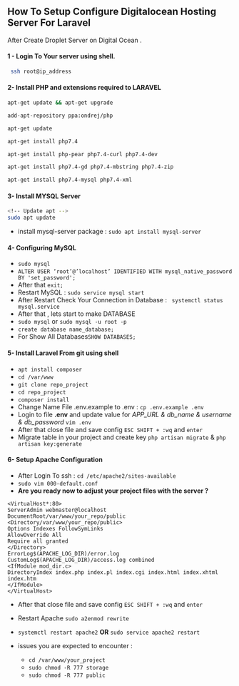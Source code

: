 
## How To Setup Configure **Digitalocean** Hosting Server For **Laravel** 
After Create Droplet Server on Digital Ocean . 
#### 1 - Login To Your server using shell. 

```bash
 ssh root@ip_address
```

#### 2- Install PHP and extensions required to LARAVEL 
```bash
apt-get update && apt-get upgrade
```
```bash
add-apt-repository ppa:ondrej/php
```
```bash
apt-get update
```
```bash
apt-get install php7.4 
```
```bash
apt-get install php-pear php7.4-curl php7.4-dev
```
```bash
apt-get install php7.4-gd php7.4-mbstring php7.4-zip
```
```bash
apt-get install php7.4-mysql php7.4-xml
```

#### 3- Install MYSQL Server 
```bash
<!-- Update apt -->
sudo apt update
```
- install mysql-server package : `sudo apt install mysql-server`

#### 4- Configuring MySQL 
- `sudo mysql `
- `ALTER USER ‘root’@’localhost’ IDENTIFIED WITH mysql_native_password BY 'set_password'; `
- After that `exit;`
- Restart MySQL : `sudo service mysql start`
- After Restart Check Your Connection in Database : ` systemctl status mysql.service`
- After that , lets start to make DATABASE
- `sudo mysql` or  `sudo mysql -u root -p `
- `create database name_database;`
- For Show All Databases`SHOW DATABASES;`

#### 5- Install Laravel From git using shell 
- `apt install composer`
- `cd /var/www`
- `git clone repo_project`
- `cd repo_project`
- `composer install`
- Change Name File .env.example to .env : `cp .env.example .env`
- Login to file **.env** and update value for *APP_URL & db_name & username & db_password* `vim .env `
- After that close file and save config `ESC SHIFT + :wq` and `enter`
- Migrate table in your project and create key  `php artisan migrate` & `php artisan key:generate`

#### 6- Setup Apache Configuration
- After Login To ssh : `cd /etc/apache2/sites-available`
- `sudo vim 000-default.conf`
- **Are you ready now to adjust your project files with the server ?**

```` console
<VirtualHost*:80>
ServerAdmin webmaster@localhost
DocumentRoot/var/www/your_repo/public
<Directory/var/www/your_repo/public>
Options Indexes FollowSymLinks
AllowOverride All
Require all granted
</Directory>
ErrorLog$(APACHE_LOG_DIR)/error.log
CustomLog$(APACHE_LOG_DIR)/access.log combined
<IfModule mod_dir.c>
DirectoryIndex index.php index.pl index.cgi index.html index.xhtml index.htm
</IfModule>
</VirtualHost>

````
- After that close file and save config `ESC SHIFT + :wq` and `enter`
- Restart Apache `sudo a2enmod rewrite`
- `systemctl restart apache2` **OR** `sudo service apache2 restart`
- issues you are expected to encounter : 

  - `cd /var/www/your_project`
  - `sudo chmod -R 777 storage`
  - `sudo chmod -R 777 public` 
